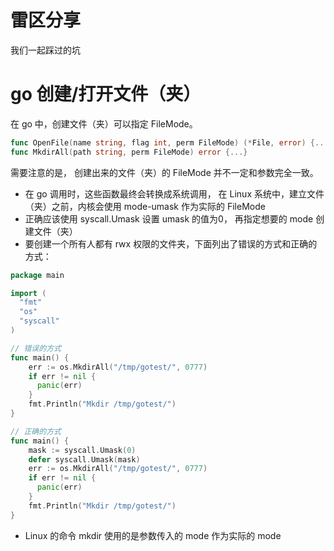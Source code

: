 # 雷区分享

我们一起踩过的坑

# go 创建/打开文件（夹）

在 go 中，创建文件（夹）可以指定 FileMode。 

```go 
func OpenFile(name string, flag int, perm FileMode) (*File, error) {...}
func MkdirAll(path string, perm FileMode) error {...}
```

需要注意的是， 创建出来的文件（夹）的 FileMode 并不一定和参数完全一致。 

* 在 go 调用时，这些函数最终会转换成系统调用， 在 Linux 系统中，建立文件（夹）之前，内核会使用 mode-umask 作为实际的 FileMode
* 正确应该使用 syscall.Umask 设置 umask 的值为0， 再指定想要的 mode 创建文件（夹）
* 要创建一个所有人都有 rwx 权限的文件夹，下面列出了错误的方式和正确的方式：

```go 
package main  

import (  
  "fmt"  
  "os"  
  "syscall"
)  

// 错误的方式
func main() {  
    err := os.MkdirAll("/tmp/gotest/", 0777)  
    if err != nil {   
      panic(err)  
    }  
    fmt.Println("Mkdir /tmp/gotest/")  
} 

// 正确的方式
func main() {
    mask := syscall.Umask(0)
    defer syscall.Umask(mask)
    err := os.MkdirAll("/tmp/gotest/", 0777)
    if err != nil {
      panic(err)
    }
    fmt.Println("Mkdir /tmp/gotest/")
}
```

* Linux 的命令 mkdir 使用的是参数传入的 mode 作为实际的 mode
